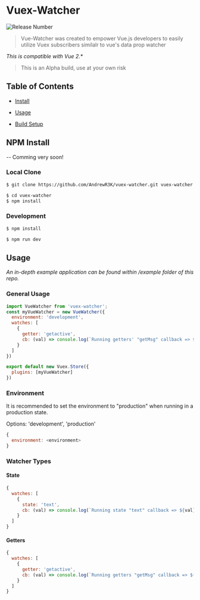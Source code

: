 # Vuex-Watcher
![ ![Release Number]()](https://img.shields.io/badge/Release-0.0.1-%233fbced.svg) 
> Vue-Watcher was created to empower Vue.js developers to easily utilize Vuex subscribers similalr to vue's data prop watcher 

_This is compatible with Vue 2.*_

> This is an Alpha build, use at your own risk

## Table of Contents

-  [Install](#install)

-  [Usage](#usage)

-  [Build Setup](#build)


## NPM Install

-- Comming very soon!

### Local Clone

```bash
$ git clone https://github.com/AndrewR3K/vuex-watcher.git vuex-watcher

$ cd vuex-watcher
$ npm install
```

### Development

```bash
$ npm install

$ npm run dev
```

## Usage
_An in-depth example application can be found within /example folder of this repo._

### General Usage
```javascript
import VueWatcher from 'vuex-watcher';
const myVueWatcher = new VueWatcher({
  environment: 'development',
  watches: [
    {
      getter: 'getactive',
      cb: (val) => console.log(`Running getters' "getMsg" callback => ${val}`)
    }
  ]
})

export default new Vuex.Store({
  plugins: [myVueWatcher]
})
```

### Environment
It is recommended to set the environment to "production" when running in a production state.

Options: 'development', 'production'

```javascript
{
  environment: <environment>
}
```

### Watcher Types

#### State
```javascript
{
  watches: [
    {
      state: 'text',
      cb: (val) => console.log(`Running state "text" callback => ${val}`)
    }
  ]
}
```

#### Getters
```javascript
{
  watches: [
    {
      getter: 'getactive',
      cb: (val) => console.log(`Running getters "getMsg" callback => ${val}`)
    }
  ]
}
```

